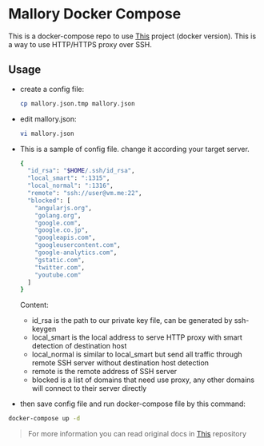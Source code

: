 # Mallory Docker Compose
 This is a docker-compose repo to use [This](https://github.com/justmao945/mallory) project (docker version). This is a way to use HTTP/HTTPS proxy over SSH.
## Usage

  - create a config file:

    ```bash
    cp mallory.json.tmp mallory.json
    ```



  - edit mallory.json:
    ```bash
    vi mallory.json
    ```
  - This is a sample of config file. change it according your target server.
    ```bash
    {
      "id_rsa": "$HOME/.ssh/id_rsa",
      "local_smart": ":1315",
      "local_normal": ":1316",
      "remote": "ssh://user@vm.me:22",
      "blocked": [
        "angularjs.org",
        "golang.org",
        "google.com",
        "google.co.jp",
        "googleapis.com",
        "googleusercontent.com",
        "google-analytics.com",
        "gstatic.com",
        "twitter.com",
        "youtube.com"
      ]
    }
    ```
    Content:

    - id_rsa is the path to our private key file, can be generated by ssh-keygen
    - local_smart is the local address to serve HTTP proxy with smart detection of destination host
    - local_normal is similar to local_smart but send all traffic through remote SSH server without destination host detection
    - remote is the remote address of SSH server
    - blocked is a list of domains that need use proxy, any other domains will connect to their server directly


  - then save config file and run docker-compose file by this command:
  ```bash
  docker-compose up -d

  ```

>  For more information you can read original docs in [This](https://github.com/justmao945/mallory) repository
